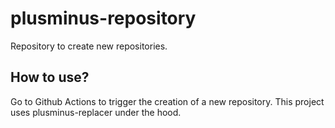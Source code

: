 # plusminus-repository
Repository to create new repositories.

## How to use?
Go to Github Actions to trigger the creation of a new repository.
This project uses plusminus-replacer under the hood.
